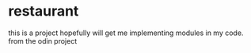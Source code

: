# restaurant
this is a project hopefully will get me implementing modules in my code. from the odin project
